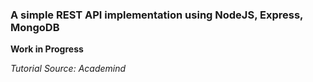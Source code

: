 ### A simple REST API implementation using NodeJS, Express, MongoDB

**Work in Progress**

*Tutorial Source: Academind*
